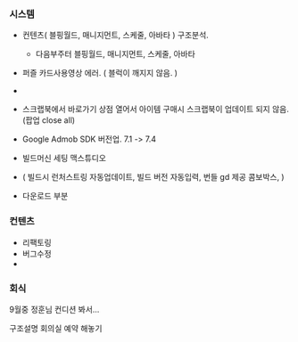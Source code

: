 

### 시스템 
- 컨텐츠( 블핑월드, 매니지먼트, 스케줄, 아바타 ) 구조분석.
	- 다음부주터 블핑월드, 매니지먼트, 스케줄, 아바타

- 퍼즐 카드사용영상 에러. ( 블럭이 깨지지 않음. )
- 
- 스크랩북에서 바로가기 상점 열어서 아이템 구매시 스크랩북이 업데이트 되지 않음.(팝업 close all)

- Google Admob SDK  버전업.  7.1 -> 7.4

- 빌드머신 세팅 맥스튜디오
- ( 빌드시 런처스트링 자동업데이트, 빌드 버전 자동입력, 번들 gd 제공 콤보박스,  )

- 다운로드 부분


### 컨텐츠
- 리팩토링
- 버그수정
- 


### 회식 
9월중 정훈님 컨디션 봐서...

구조설명 회의실 예약 해놓기




